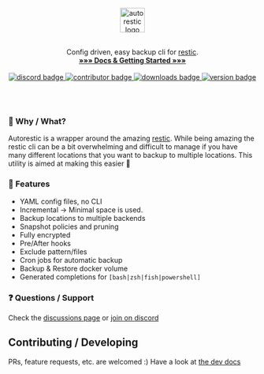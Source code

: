 <p align="center">
  <br>
  <br>
  <br>
  <img align="center" src="https://github.com/TheAwesomeProgrammer/autorestic/raw/master/.github/logo.png" height="50" alt="autorestic logo">
  <br>
  <br>
  
  <p align="center">
    Config driven, easy backup cli for <a href="https://restic.net/">restic</a>.
    <br>
    <strong><a href="https://autorestic.vercel.app/">»»» Docs & Getting Started »»»</a></strong>
  <br><br>
  <a target="_blank" href="https://discord.gg/wS7RpYTYd2">
    <img src="https://img.shields.io/discord/252403122348097536" alt="discord badge" />
    <img src="https://img.shields.io/github/contributors/cupcakearmy/autorestic" alt="contributor badge" />
    <img src="https://img.shields.io/github/downloads/cupcakearmy/autorestic/total" alt="downloads badge" />
    <img src="https://img.shields.io/github/v/release/cupcakearmy/autorestic" alt="version badge" />
  </a>
  </p>
</p>

<br>
<br>

### 💭 Why / What?

Autorestic is a wrapper around the amazing [restic](https://restic.net/). While being amazing the restic cli can be a bit overwhelming and difficult to manage if you have many different locations that you want to backup to multiple locations. This utility is aimed at making this easier 🙂

### 🌈 Features

- YAML config files, no CLI
- Incremental -> Minimal space is used.
- Backup locations to multiple backends
- Snapshot policies and pruning
- Fully encrypted
- Pre/After hooks
- Exclude pattern/files
- Cron jobs for automatic backup
- Backup & Restore docker volume
- Generated completions for `[bash|zsh|fish|powershell]`

### ❓ Questions / Support

Check the [discussions page](https://github.com/TheAwesomeProgrammer/autorestic/discussions) or [join on discord](https://discord.gg/wS7RpYTYd2)

## Contributing / Developing

PRs, feature requests, etc. are welcomed :)
Have a look at [the dev docs](./DEVELOPMENT.md)
